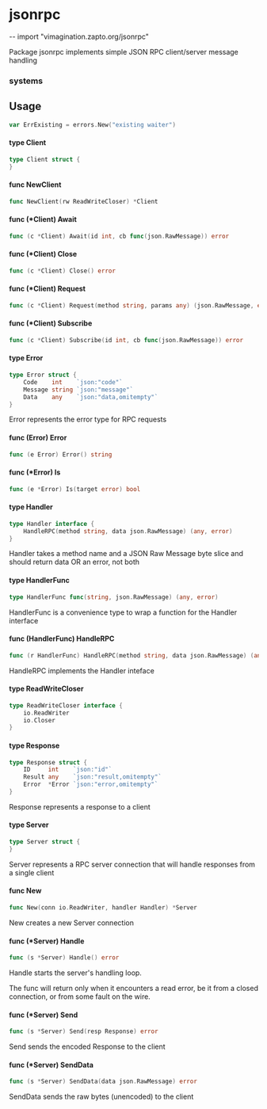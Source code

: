 # jsonrpc
--
    import "vimagination.zapto.org/jsonrpc"

Package jsonrpc implements simple JSON RPC client/server message handling
### systems

## Usage

```go
var ErrExisting = errors.New("existing waiter")
```

#### type Client

```go
type Client struct {
}
```


#### func  NewClient

```go
func NewClient(rw ReadWriteCloser) *Client
```

#### func (*Client) Await

```go
func (c *Client) Await(id int, cb func(json.RawMessage)) error
```

#### func (*Client) Close

```go
func (c *Client) Close() error
```

#### func (*Client) Request

```go
func (c *Client) Request(method string, params any) (json.RawMessage, error)
```

#### func (*Client) Subscribe

```go
func (c *Client) Subscribe(id int, cb func(json.RawMessage)) error
```

#### type Error

```go
type Error struct {
	Code    int    `json:"code"`
	Message string `json:"message"`
	Data    any    `json:"data,omitempty"`
}
```

Error represents the error type for RPC requests

#### func (Error) Error

```go
func (e Error) Error() string
```

#### func (*Error) Is

```go
func (e *Error) Is(target error) bool
```

#### type Handler

```go
type Handler interface {
	HandleRPC(method string, data json.RawMessage) (any, error)
}
```

Handler takes a method name and a JSON Raw Message byte slice and should return
data OR an error, not both

#### type HandlerFunc

```go
type HandlerFunc func(string, json.RawMessage) (any, error)
```

HandlerFunc is a convenience type to wrap a function for the Handler interface

#### func (HandlerFunc) HandleRPC

```go
func (r HandlerFunc) HandleRPC(method string, data json.RawMessage) (any, error)
```
HandleRPC implements the Handler inteface

#### type ReadWriteCloser

```go
type ReadWriteCloser interface {
	io.ReadWriter
	io.Closer
}
```


#### type Response

```go
type Response struct {
	ID     int    `json:"id"`
	Result any    `json:"result,omitempty"`
	Error  *Error `json:"error,omitempty"`
}
```

Response represents a response to a client

#### type Server

```go
type Server struct {
}
```

Server represents a RPC server connection that will handle responses from a
single client

#### func  New

```go
func New(conn io.ReadWriter, handler Handler) *Server
```
New creates a new Server connection

#### func (*Server) Handle

```go
func (s *Server) Handle() error
```
Handle starts the server's handling loop.

The func will return only when it encounters a read error, be it from a closed
connection, or from some fault on the wire.

#### func (*Server) Send

```go
func (s *Server) Send(resp Response) error
```
Send sends the encoded Response to the client

#### func (*Server) SendData

```go
func (s *Server) SendData(data json.RawMessage) error
```
SendData sends the raw bytes (unencoded) to the client
